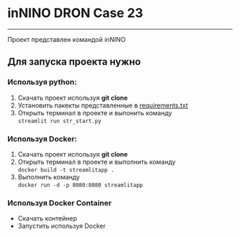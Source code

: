 # inNINO DRON Case 23
<hr>
Проект представлен командой inNINO <br>

## Для запуска проекта нужно
### Используя python:
1. Скачать проект используя <b>git clone</b>
2. Установить пакекты представленные в [requirements.txt](requirements.txt)
3. Открыть терминал в проекте и выпонить команду <br>```streamlit run str_start.py```

### Используя Docker:
1. Скачать проект используя <b>git clone</b>
2. Открыть терминал в проекте и выполнить команду <br> ```docker build -t streamlitapp .```
3. Выполнить команду <br> ```docker run -d -p 8080:8080 streamlitapp```

### Используя Docker Container 
* Скачать контейнер 
* Запустить используя Docker